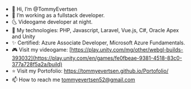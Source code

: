 - 👋 Hi, I’m @TommyEvertsen
- 👀 I’m working as a fullstack developer.
- 🌜 Videogame developer at night.
- 🌱 My technologies: PHP, Javascript, Laravel, Vue.js, C#, Oracle Apex and Unity
- ✨ Certified: Azure Associate Developer,  Microsoft Azure Fundamentals.
- 🎮 Visit my videogame: [https://play.unity.com/mg/other/webgl-builds-393032](https://play.unity.com/en/games/fe0fbeae-9381-4518-83c0-377a728f5a2a/build)
- ⭐ Visit my Portofolio: https://tommyevertsen.github.io/Portofolio/
- 📫 How to reach me tommyevertsen52@gmail.com

<!---
TommyEvertsen/TommyEvertsen is a ✨ special ✨ repository because its `README.md` (this file) appears on your GitHub profile.
You can click the Preview link to take a look at your changes.
--->
